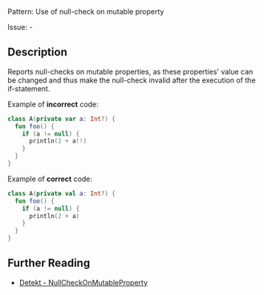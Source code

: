 Pattern: Use of null-check on mutable property

Issue: -

## Description

Reports null-checks on mutable properties, as these properties' value can be
changed and thus make the null-check invalid after the execution of the if-statement.

Example of **incorrect** code:

```kotlin
class A(private var a: Int?) {
  fun foo() {
    if (a != null) {
      println(2 + a!!)
    }
  }
}
```

Example of **correct** code:

```kotlin
class A(private val a: Int?) {
  fun foo() {
    if (a != null) {
      println(2 + a)
    }
  }
}
```

## Further Reading

* [Detekt - NullCheckOnMutableProperty](https://detekt.dev/docs/rules/potential-bugs/#nullcheckonmutableproperty)